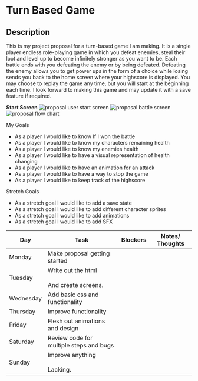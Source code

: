 # Turn Based Game

## Description

This is my project proposal for a turn-based game I am making. It is a single player endless role-playing game in which you defeat enemies, steal their loot and level up to become infinitely stronger as you want to be. Each battle ends with you defeating the enemy or by being defeated. Defeating the enemy allows you to get power ups in the form of a choice while losing sends you back to the home screen where your highscore is displayed. You may choose to replay the game any time, but you will start at the beginning each time. I look forward to making this game and may update it with a save feature if required.

**Start Screen**
![proposal user start screen](startscreen.png)
![proposal battle screen](battlscreen.png)
![proposal flow chart](flowchart.png)


My Goals

- As a player I would like to know If I won the battle
- As a player I would like to know my characters remaining health
- As a player I would like to know my enemies health
- As a player I would like to have a visual representation of health changing
- As a player I would like to have an animation for an attack
- As a player I would like to have a way to stop the game
- As a player I would like to keep track of the highscore

Stretch Goals

- As a stretch goal I would like to add a save state
- As a stretch goal I would like to add different character sprites
- As a stretch goal I would like to add animations
- As a stretch goal I would like to add SFX

| **Day** | **Task** | **Blockers** | **Notes/ Thoughts** |
| --- | --- | --- | --- |
| Monday | Make proposal getting started |     |     |
| Tuesday | Write out the html<br><br>And create screens. |     |     |
| Wednesday | Add basic css and functionality |     |     |
| Thursday | Improve functionality |     |     |
| Friday | Flesh out animations and design |     |     |
| Saturday | Review code for multiple steps and bugs |     |     |
| Sunday | Improve anything<br><br>Lacking. |     |     |